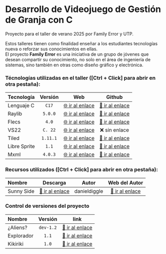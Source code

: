 ﻿# Desarrollo de Videojuego de Gestión de Granja con C

Proyecto para el taller de verano 2025 por Family Error y UTP.

Estos talleres tienen como finalidad enseñar a los estudiantes tecnologías nueva o reforzar sus conocimientos en ellas.  
El proyecto **Family Error** es una iniciativa de un grupo de jóvenes que desean compartir su conocimiento, no solo en el área de ingeniería de sistemas, sino también en otras como diseño gráfico y electrónica.

### Técnologías utilizadas en el taller ([Ctrl + Click] para abrir en otra pestaña):

| Tecnología    | Versión    | Web   | Github   |
|:--------------|:----------:|:-----:|:--------:|
| Lenguaje C    |  `C17`     | [🌐 ir al enlace](https://www.raylib.com/) | [🔗 ir al enlace](https://github.com/raysan5/raylib) |
| Raylib        | `5.0.0`    | [🌐 ir al enlace](https://www.raylib.com/) | [🔗 ir al enlace](https://github.com/raysan5/raylib) |
| Flecs         |  `4.0`     | [🌐 ir al enlace](https://www.flecs.dev/flecs/) | [🔗 ir al enlace](https://github.com/SanderMertens/flecs) |
| VS22          |  `C. 22`   | [🌐 ir al enlace](https://visualstudio.microsoft.com/es/vs/community/) | ❌ sin enlace |
| Tiled         | `1.11.1`   | [🌐 ir al enlace](https://www.mapeditor.org/) | [🔗 ir al enlace](https://github.com/mapeditor/tiled) |
| Libre Sprite  |  `1.1`     | [🌐 ir al enlace](https://libresprite.github.io/#!/) | [🔗 ir al enlace](https://github.com/LibreSprite/LibreSprite)  |
| Mxml          | `4.0.3`    | [🌐 ir al enlace](https://www.msweet.org/mxml/) | [🔗 ir al enlace](https://github.com/michaelrsweet/mxml)

### Recursos utilizados ([Ctrl + Click] para abrir en otra pestaña):

| Nombre      | Descarga   | Autor  | Web del Autor   |
|:------------|:----------:|:------:|:---------------:|
| Sunny Side  | [🔽 ir al enlace](https://danieldiggle.itch.io/sunnyside) | danieldiggle | [🔗 ir al enlace](https://www.danieldiggle.com/) |

### Control de versiones del proyecto

| Nombre      | Versión     |  link  |
|:------------|:-----------:|:------:|
| ¿Aliens?    | `dev-1.2`   | [🔗 ir al enlace](https://github.com/mishicoder/F3Taller2025Project/blob/main/CHANGELOG.md#pr%C3%B3ximos-cambios-aliens) |
| Explorador  | `1.1`   | [🔗 ir al enlace](https://github.com/mishicoder/F3Taller2025Project/blob/main/CHANGELOG.md#11-explorador---2025-02-02) |
| Kikiriki    | `1.0`       | [🔗 ir al enlace](https://github.com/mishicoder/F3Taller2025Project/blob/main/CHANGELOG.md#10-kikiriki-2025---01---01) |
